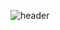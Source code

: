 ![header](https://capsule-render.vercel.app/api?type=Transparent&color=auto&height=300&section=header&text=손승우&fontSize=90)
